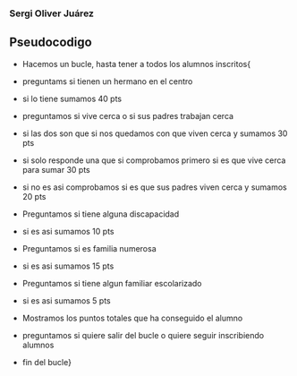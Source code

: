 ### Sergi Oliver Juárez

## Pseudocodigo

- Hacemos un bucle, hasta tener a todos los alumnos inscritos{

-   preguntams si tienen un hermano en el centro  
-   si lo tiene sumamos 40 pts
  
-   preguntamos si vive cerca o si sus padres trabajan cerca
-   si las dos son que si nos quedamos con que viven cerca y sumamos 30 pts
-   si solo responde una que si comprobamos primero si es que vive cerca para sumar 30 pts
-   si no es asi comprobamos si es que sus padres viven cerca y sumamos 20 pts
  
-   Preguntamos si tiene alguna discapacidad
-   si es asi sumamos 10 pts
  
-   Preguntamos si es familia numerosa
-   si es asi sumamos 15 pts
  
-   Preguntamos si tiene algun familiar escolarizado
-   si es asi sumamos 5 pts
  
-   Mostramos los puntos totales que ha conseguido el alumno
  
-   preguntamos si quiere salir del bucle o quiere seguir inscribiendo alumnos
  
-   fin del bucle}
